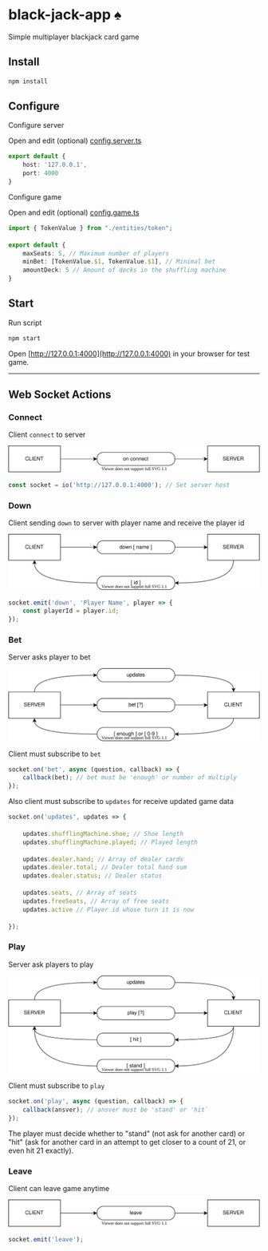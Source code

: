 # black-jack-app ♠️
Simple multiplayer blackjack card game

## Install
```sh
npm install
```

## Configure 

Configure server

Open and edit (optional) [config.server.ts](src/config.server.ts)

```typescript
export default {
    host: '127.0.0.1',
    port: 4000
}
```

Configure game

Open and edit (optional) [config.game.ts](src/config.game.ts)

```typescript
import { TokenValue } from "./entities/token";

export default {
    maxSeats: 5, // Maximum number of players 
    minBet: [TokenValue.$1, TokenValue.$1], // Minimal bet
    amountDeck: 5 // Amount of decks in the shuffling machine
}
```

## Start

Run script

```sh
npm start
```

Open [http://127.0.0.1:4000](http://127.0.0.1:4000) in your browser for test game.

---

## Web Socket Actions

### Connect
Client `connect` to server

![connect](readme/connect.svg)

```javascript
const socket = io('http://127.0.0.1:4000'); // Set server host
```

### Down
Client sending `down` to server with player name and receive the player id

![down](readme/down.svg)

```javascript
socket.emit('down', 'Player Name', player => {
    const playerId = player.id;
});
```

### Bet
Server asks player to bet

![betting](readme/betting.svg)

Client must subscribe to `bet`

```javascript
socket.on('bet', async (question, callback) => {
    callback(bet); // bet must be 'enough' or number of multiply
});
```

Also client must subscribe to `updates` for receive updated game data

```javascript
socket.on('updates', updates => {

    updates.shufflingMachine.shoe; // Shoe length
    updates.shufflingMachine.played; // Played length

    updates.dealer.hand; // Array of dealer cards
    updates.dealer.total; // Dealer total hand sum
    updates.dealer.status; // Dealer status

    updates.seats, // Array of seats
    updates.freeSeats, // Array of free seats
    updates.active // Player id whose turn it is now

});
```

### Play
Server ask players to play

![deal](readme/play.svg)

Client must subscribe to `play`

```javascript
socket.on('play', async (question, callback) => {
    callback(ansver); // ansver must be 'stand' or 'hit`
});
```

The player must decide whether to "stand" (not ask for another card) or "hit" (ask for another card in an attempt to get closer to a count of 21, or even hit 21 exactly).

### Leave
Client can leave game anytime 

![leave](readme/leave.svg)

```javascript
socket.emit('leave');
```